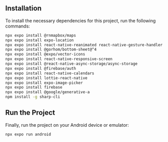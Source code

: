 ## Installation

To install the necessary dependencies for this project, run the following commands:

```bash
npx expo install @rnmapbox/maps
npx expo install expo-location
npx expo install react-native-reanimated react-native-gesture-handler
npx expo install @gorhom/bottom-sheet@^4
npx expo install @expo/vector-icons
npx expo install react-native-responsive-screen
npx expo install @react-native-async-storage/async-storage
npx expo install @firebase/auth
npx expo install react-native-calendars
npx expo install lottie-react-native
npx expo install expo-image-picker
npx expo install firebase
npx expo install @google/generative-a
npm install -g sharp-cli

```



## Run the Project
Finally, run the project on your Android device or emulator:
```
npx expo run android

```



